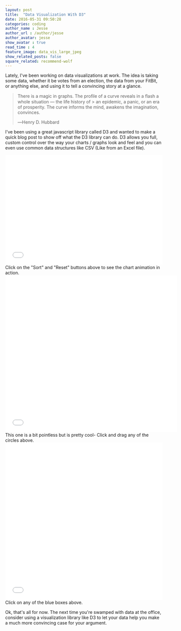 ```yaml
---
layout: post
title:  "Data Visualization With D3"
date: 2016-05-31 09:50:28
categories: coding
author_name : Jesse
author_url : /author/jesse
author_avatar: jesse
show_avatar : true
read_time : 4
feature_image: data_vis_large_jpeg
show_related_posts: false
square_related: recommend-wolf
---
```


Lately, I've been working on data visualizations at work. The idea is taking some data, whether it be
votes from an election, the data from your FitBit, or anything else, and using it to tell a
convincing story at a glance. 

> There is a magic in graphs. The proﬁle of a curve reveals in a ﬂash a whole situation — the life history of > an epidemic, a panic, or an era of prosperity. The curve informs the mind, awakens the imagination,
> convinces.
>
> ―Henry D. Hubbard

I've been using a great javascript library called D3 and wanted
to make a quick blog post to show off what the D3 library can do. D3 allows you full, custom control over the way your charts / graphs look and feel and you can even use common data structures like CSV (Like from an Excel file).

<iframe width="100%" height="350" src="//jsfiddle.net/enigmarm/3HL4a/13/embedded/result/" allowfullscreen="allowfullscreen" frameborder="0"></iframe>
Click on the "Sort" and "Reset" buttons above to see the chart animation in action.



<iframe width="550" height="500" src="//jsfiddle.net/JSDavi/qvco2Ljy/embedded/result/" allowfullscreen="allowfullscreen" frameborder="0"></iframe>
This one is a bit pointless but is pretty cool- Click and drag any of the circles above.


<iframe width="100%" height="500" src="//jsfiddle.net/augburto/YMa2y/embedded/result/" allowfullscreen="allowfullscreen" frameborder="0"></iframe>
Click on any of the blue boxes above.

Ok, that's all for now. The next time you're swamped with data at the office, consider using a
visualization library like D3 to let your data help you make a much more convincing case for
your argument.
